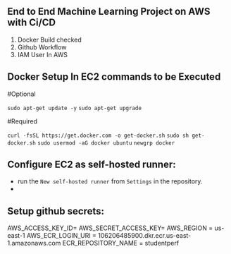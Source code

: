 ## End to End Machine Learning Project on AWS with Ci/CD

1. Docker Build checked
2. Github Workflow
3. IAM User In AWS

## Docker Setup In EC2 commands to be Executed

#Optional

`sudo apt-get update -y`
`sudo apt-get upgrade`

#Required

`curl -fsSL https://get.docker.com -o get-docker.sh`
`sudo sh get-docker.sh`
`sudo usermod -aG docker ubuntu`
`newgrp docker`

## Configure EC2 as self-hosted runner:
- run the `New self-hosted runner` from `Settings` in the repository.
- 
## Setup github secrets:
AWS_ACCESS_KEY_ID=
AWS_SECRET_ACCESS_KEY=
AWS_REGION = us-east-1
AWS_ECR_LOGIN_URI = 106206485900.dkr.ecr.us-east-1.amazonaws.com
ECR_REPOSITORY_NAME = studentperf
